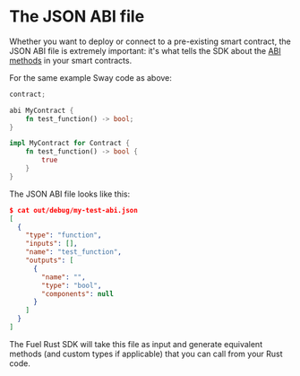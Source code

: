 # The JSON ABI file

<!-- This section should talk about the importance of the ABI -->
<!-- abi:example:start -->
Whether you want to deploy or connect to a pre-existing smart contract, the JSON ABI file is extremely important: it's what tells the SDK about the [ABI methods](https://docs.fuel.network/guides/quickstart/building-a-smart-contract/#abi) in your smart contracts.
<!-- abi:example:end -->

For the same example Sway code as above:

```Rust
contract;

abi MyContract {
    fn test_function() -> bool;
}

impl MyContract for Contract {
    fn test_function() -> bool {
        true
    }
}
```

The JSON ABI file looks like this:

```json
$ cat out/debug/my-test-abi.json
[
  {
    "type": "function",
    "inputs": [],
    "name": "test_function",
    "outputs": [
      {
        "name": "",
        "type": "bool",
        "components": null
      }
    ]
  }
]
```

The Fuel Rust SDK will take this file as input and generate equivalent methods (and custom types if applicable) that you can call from your Rust code.
